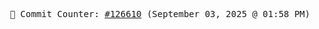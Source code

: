 <p align="center">
    <samp>
        📮 Commit Counter: <a href="https://github.com/Javascript-void0/Javascript-void0/commits/main">#126610</a> (September 03, 2025 @ 01:58 PM)
    </samp>
</p>